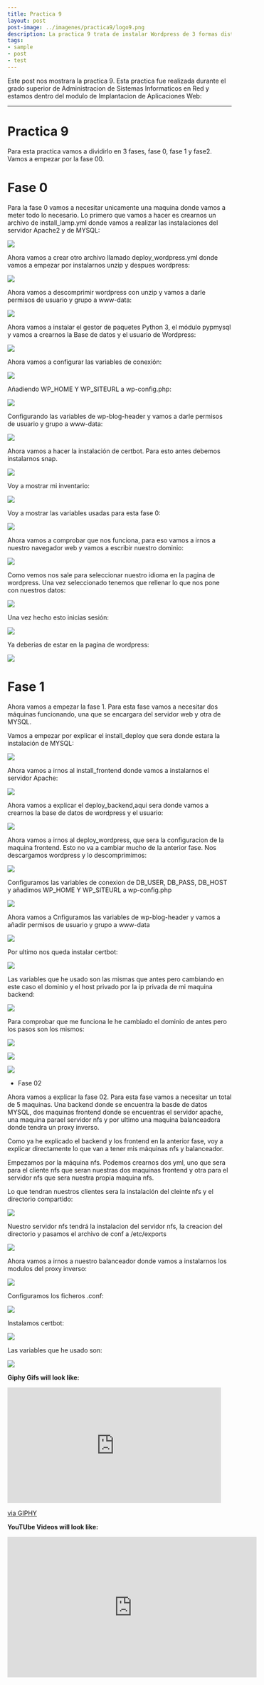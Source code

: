```yaml
---
title: Practica 9
layout: post
post-image: ../imagenes/practica9/logo9.png
description: La practica 9 trata de instalar Wordpress de 3 formas distintas.
tags:
- sample
- post
- test
---
```


Este post nos mostrara la practica 9. Esta practica fue realizada durante el grado superior de Administracion de Sistemas Informaticos en Red y estamos dentro del modulo de Implantacion de Aplicaciones Web:

---

# Practica 9
Para esta practica vamos a dividirlo en 3 fases, fase 0, fase 1 y fase2.
Vamos a empezar por la fase 00.

# Fase 0

Para la fase 0 vamos a necesitar unicamente una maquina donde vamos a meter todo lo necesario.
Lo primero que vamos a hacer es crearnos un archivo de install_lamp.yml donde vamos a realizar las instalaciones del servidor Apache2 y de MYSQL:

![](../imagenes/practica9/5.PNG)

Ahora vamos a crear otro archivo llamado deploy_wordpress.yml donde vamos a empezar por instalarnos unzip y despues wordpress:

![](../imagenes/practica9/6.PNG)

Ahora vamos a descomprimir wordpress con unzip y vamos a darle permisos de usuario y grupo a www-data:

![](../imagenes/practica9/7.PNG)

Ahora vamos a instalar el gestor de paquetes Python 3, el módulo pypmysql y vamos a crearnos la Base de datos y el usuario de Wordpress:

![](../imagenes/practica9/8.PNG)

Ahora vamos a configurar las variables de conexión:

![](../imagenes/practica9/9.PNG)

Añadiendo WP_HOME Y WP_SITEURL a wp-config.php:

![](../imagenes/practica9/10.PNG)

Configurando las variables de wp-blog-header y vamos a darle permisos de usuario y grupo a www-data:

![](../imagenes/practica9/11.PNG)

Ahora vamos a hacer la instalación de certbot. 
Para esto antes debemos instalarnos snap.

![](../imagenes/practica9/12.PNG)

Voy a mostrar mi inventario:

![](../imagenes/practica9/13.PNG)

Voy a mostrar las variables usadas para esta fase 0:

![](../imagenes/practica9/14.PNG)

Ahora vamos a comprobar que nos funciona, para eso vamos a irnos a nuestro navegador web y vamos a escribir nuestro dominio:

![](../imagenes/practica9/1.PNG)

Como vemos nos sale para seleccionar nuestro idioma en la pagina de wordpress.
Una vez seleccionado tenemos que rellenar lo que nos pone con nuestros datos:

![](../imagenes/practica9/2.PNG)

Una vez hecho esto inicias sesión:

![](../imagenes/practica9/3.PNG)

Ya deberias de estar en la pagina de wordpress:

![](../imagenes/practica9/4.PNG)

# Fase 1

Ahora vamos a empezar la fase 1. Para esta fase vamos a necesitar dos máquinas funcionando, una que se encargara del servidor web y otra de MYSQL.

Vamos a empezar por explicar el install_deploy que sera donde estara la instalación de MYSQL:

![](../imagenes/practica9/18.PNG)

Ahora vamos a irnos al install_frontend donde vamos a instalarnos el servidor Apache:

![](../imagenes/practica9/19.PNG)

Ahora vamos a explicar el deploy_backend,aqui sera donde vamos a crearnos la base de datos de wordpress y el usuario:

![](../imagenes/practica9/20.PNG)

Ahora vamos a irnos al deploy_wordpress, que sera la configuracion de la maquina frontend.
Esto no va a cambiar mucho de la anterior fase. Nos descargamos wordpress y lo descomprimimos:

![](../imagenes/practica9/21.PNG)

Configuramos las variables de conexion de DB_USER, DB_PASS, DB_HOST y añadimos WP_HOME Y WP_SITEURL a wp-config.php

![](../imagenes/practica9/22.PNG)

Ahora vamos a Cnfiguramos las variables de wp-blog-header y vamos a añadir permisos de usuario y grupo a www-data

![](../imagenes/practica9/23.PNG)

Por ultimo nos queda instalar certbot:

![](../imagenes/practica9/12.PNG)

Las variables que he usado son las mismas que antes pero cambiando en este caso el dominio y el host privado por la ip privada de mi maquina backend:

![](../imagenes/practica9/24.PNG)

Para comprobar que me funciona le he cambiado el dominio de antes pero los pasos son los mismos:

![](../imagenes/practica9/15.PNG)

![](../imagenes/practica9/16.PNG)

![](../imagenes/practica9/17.PNG)

* Fase 02

Ahora vamos a explicar la fase 02. 
Para esta fase vamos a necesitar un total de 5 maquinas. Una backend donde se encuentra la basde de datos MYSQL, dos maquinas frontend donde se encuentras el servidor apache, una maquina parael servidor nfs y por ultimo una maquina balanceadora donde tendra un proxy inverso.

Como ya he explicado el backend y los frontend  en la anterior fase, voy a explicar directamente lo que van a tener mis máquinas nfs y balanceador.

Empezamos por la máquina nfs.
Podemos crearnos dos yml, uno que sera para el cliente nfs que seran nuestras dos maquinas frontend y otra para el servidor nfs que sera nuestra propia maquina nfs.

Lo que tendran nuestros clientes sera la instalación del cleinte nfs y el directorio compartido:

![](../imagenes/practica9/25.PNG)

Nuestro servidor nfs tendrá la instalacion del servidor nfs, la creacion del directorio y pasamos el archivo de conf a /etc/exports

![](../imagenes/practica9/26.PNG)

Ahora vamos a irnos a nuestro balanceador donde vamos a instalarnos los modulos del proxy inverso:

![](../imagenes/practica9/27.PNG)

Configuramos los ficheros .conf:

![](../imagenespractica9/28.PNG)

Instalamos certbot:

![](../imagenes/practica9/29.PNG)

Las variables que he usado son:

![](../imagenes/practica9/24.PNG)

**Giphy Gifs will look like:**<br>
<iframe src="https://giphy.com/embed/ZqlvCTNHpqrio" width="480" height="259" frameBorder="0" class="giphy-embed" allowFullScreen></iframe><p><a href="https://giphy.com/gifs/laughing-despicable-me-minions-ZqlvCTNHpqrio">via GIPHY</a></p>

**YouTUbe Videos will look like:**<br>
<iframe width="560" height="315" src="https://www.youtube.com/embed/jTPXwbDtIpA" frameborder="0" allow="accelerometer; autoplay; encrypted-media; gyroscope; picture-in-picture" allowfullscreen></iframe>